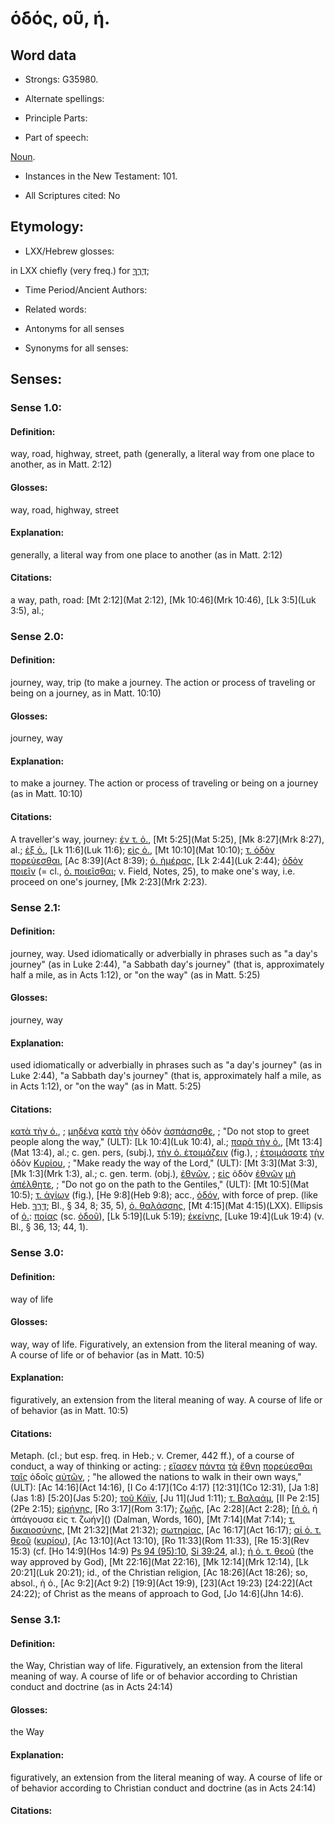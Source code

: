 # ὁδός, οῦ, ἡ.

<!-- Status: S2=NeedsReview -->
<!-- Lexica used for edits: BDAG, FFM, LN, A-S -->

## Word data

* Strongs: G35980.

* Alternate spellings:



* Principle Parts: 


* Part of speech: 

[Noun](http://ugg.readthedocs.io/en/latest/noun.html).

* Instances in the New Testament: 101.

* All Scriptures cited: No

## Etymology: 


* LXX/Hebrew glosses: 

in LXX chiefly (very freq.) for [דֶּרֶךְ](//en-uhl/H1870);

* Time Period/Ancient Authors: 


* Related words: 

* Antonyms for all senses

* Synonyms for all senses: 


## Senses: 


### Sense  1.0: 

#### Definition: 

way, road, highway, street, path (generally, a literal way from one place to another, as in Matt. 2:12)

#### Glosses: 

way, road, highway, street 

#### Explanation: 

generally, a literal way from one place to another (as in Matt. 2:12)

#### Citations: 

a way, path, road: [Mt 2:12](Mat 2:12), [Mk 10:46](Mrk 10:46), [Lk 3:5](Luk 3:5), al.; 

### Sense  2.0: 

#### Definition: 

journey, way, trip (to make a journey. The action or process of traveling or being on a journey, as in Matt. 10:10)

#### Glosses: 

journey, way

#### Explanation: 

to make a journey. The action or process of traveling or being on a journey (as in Matt. 10:10)

#### Citations: 

A traveller's way, journey: [ἐν τ. ὁ.](), [Mt 5:25](Mat 5:25), [Mk 8:27](Mrk 8:27), al.; [ἐξ ὁ.](), [Lk 11:6](Luk 11:6); [εἰς ὁ.](), [Mt 10:10](Mat 10:10); [τ. ὁδὸν πορεύεσθαι](), [Ac 8:39](Act 8:39); [ὁ. ἡμέρας](), [Lk 2:44](Luk 2:44); [ὁδὸν ποιεῖν]() (= cl., [ὁ. ποιεῖσθαι](); v. Field, Notes, 25), to make one's way, i.e. proceed on one's journey, [Mk 2:23](Mrk 2:23).

### Sense  2.1: 

#### Definition: 

journey, way.  Used idiomatically or adverbially in phrases such as "a day's journey" (as in Luke 2:44), "a Sabbath day's journey" (that is, approximately half a mile, as in Acts 1:12), or "on the way" (as in Matt. 5:25)

#### Glosses: 

journey, way

#### Explanation: 

used idiomatically or adverbially in phrases such as "a day's journey" (as in Luke 2:44), "a Sabbath day's journey" (that is, approximately half a mile, as in Acts 1:12), or "on the way" (as in Matt. 5:25)

#### Citations:

[κατὰ τὴν ὁ.](), 
; [μηδένα](../G33670/01.md) [κατὰ](../G25960/01.md) [τὴν](../G35880/01.md) ὁδὸν [ἀσπάσησθε](../G07820/01.md), 
; "Do not stop to greet people along the way," (ULT): 
[Lk 10:4](Luk 10:4), al.; [παρὰ τὴν ὁ.](), [Mt 13:4](Mat 13:4), al.; c. gen. pers, (subj.), [τὴν ὁ. ἑτοιμάζειν]() (fig.), 
; [ἑτοιμάσατε](../G20900/01.md) [τὴν](../G35880/01.md) ὁδὸν [Κυρίου](../G29620/01.md), 
; "Make ready the way of the Lord," (ULT): 
[Mt 3:3](Mat 3:3), [Mk 1:3](Mrk 1:3), al.; c. gen. term. (obj.), [ἐθνῶν](), 
; [εἰς](../G15190/01.md) ὁδὸν [ἐθνῶν](../G14840/01.md) [μὴ](../G33610/01.md) [ἀπέλθητε](../G05650/01.md), 
; "Do not go on the path to the Gentiles," (ULT): 
[Mt 10:5](Mat 10:5); [τ. ἁγίων]() (fig.), [He 9:8](Heb 9:8); acc., [ὁδόν](), with force of prep. (like Heb. [דֶּרֶךְ](//en-uhl/H1870); Bl., § 34, 8; 35, 5), [ὁ. θαλάσσης](), [Mt 4:15](Mat 4:15)(LXX).  Ellipsis of [ὁ.](): [ποίας]() (sc. [ὁδοῦ]()), [Lk 5:19](Luk 5:19); [ἐκείνης](), [Luke 19:4](Luk 19:4) (v. Bl., § 36, 13; 44, 1).

### Sense  3.0: 

#### Definition: 

way of life

#### Glosses:

way, way of life.  Figuratively, an extension from the literal meaning of way.  A course of life or of behavior (as in Matt. 10:5)

#### Explanation:

figuratively, an extension from the literal meaning of way.  A course of life or of behavior (as in Matt. 10:5)

#### Citations: 

Metaph. (cl.; but esp. freq. in Heb.; v. Cremer, 442 ff.), of a course of conduct, a way of thinking or acting: 
; [εἴασεν](../G14390/01.md) [πάντα](../G39560/01.md) [τὰ](../G35880/01.md) [ἔθνη](../G14840/01.md) [πορεύεσθαι](../G41980/01.md) [ταῖς](../G35880/01.md) ὁδοῖς [αὐτῶν](../G08460/01.md), 
; "he allowed the nations to walk in their own ways," (ULT): 
[Ac 14:16](Act 14:16), [I Co 4:17](1Co 4:17) [12:31](1Co 12:31), [Ja 1:8](Jas 1:8) [5:20](Jas 5:20); [τοῦ Κάϊν](), [Ju 11](Jud 1:11); [τ. Βαλαάμ](), [II Pe 2:15](2Pe 2:15); [εἰρήνης](), [Ro 3:17](Rom 3:17); [ζωῆς](), [Ac 2:28](Act 2:28); [[ἡ ὁ.]() ἡ ἀπάγουσα εἰς τ. ζωήν]() (Dalman, Words, 160), [Mt 7:14](Mat 7:14); [τ. δικαιοσύνης](), [Mt 21:32](Mat 21:32); [σωτηρίας](), [Ac 16:17](Act 16:17); [αἱ ὁ. τ. θεοῦ]() ([κυρίου]()), [Ac 13:10](Act 13:10), [Ro 11:33](Rom 11:33), [Re 15:3](Rev 15:3) (cf. [Ho 14:9](Hos 14:9) [Ps 94 (95):10](LXX:Ps.94.10), [Si 39:24](Sir.39.24), al.); [ἡ ὁ. τ. θεοῦ]() (the way approved by God), [Mt 22:16](Mat 22:16), [Mk 12:14](Mrk 12:14), [Lk 20:21](Luk 20:21); id., of the Christian religion, [Ac 18:26](Act 18:26); so, absol., ἡ ὁ., [Ac 9:2](Act 9:2) [19:9](Act 19:9), [23](Act 19:23) [24:22](Act 24:22); of Christ as the means of approach to God, [Jo 14:6](Jhn 14:6).

### Sense  3.1: 

#### Definition: 

the Way, Christian way of life.  Figuratively, an extension from the literal meaning of way.  A course of life or of behavior according to Christian conduct and doctrine (as in Acts 24:14)

#### Glosses:

the Way

#### Explanation:

figuratively, an extension from the literal meaning of way.  A course of life or of behavior according to Christian conduct and doctrine (as in Acts 24:14)

#### Citations: